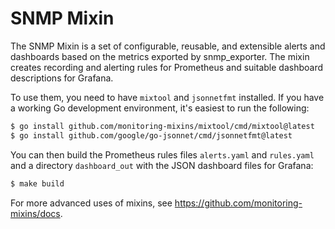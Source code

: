 # SNMP Mixin

The SNMP Mixin is a set of configurable, reusable, and extensible alerts and
dashboards based on the metrics exported by snmp_exporter. The mixin creates
recording and alerting rules for Prometheus and suitable dashboard descriptions
for Grafana.

To use them, you need to have `mixtool` and `jsonnetfmt` installed. If you
have a working Go development environment, it's easiest to run the following:
```bash
$ go install github.com/monitoring-mixins/mixtool/cmd/mixtool@latest
$ go install github.com/google/go-jsonnet/cmd/jsonnetfmt@latest
```

You can then build the Prometheus rules files `alerts.yaml` and
`rules.yaml` and a directory `dashboard_out` with the JSON dashboard files
for Grafana:
```sh
$ make build
```

For more advanced uses of mixins, see
https://github.com/monitoring-mixins/docs.

